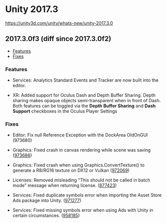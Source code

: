 # Unity 2017.3

https://unity3d.com/unity/whats-new/unity-2017.3.0

## 2017.3.0f3 (diff since 2017.3.0f2)

- [Features](#features)
- [Fixes](#fixes)


### Features

*   Services: Analytics Standard Events and Tracker are now built into the editor.
    
*   XR: Added support for Oculus Dash and Depth Buffer Sharing. Depth sharing makes opaque objects semi-transparent when in front of Dash. Both features can be toggled via the **Depth Buffer Sharing** and **Dash Support** checkboxes in the Oculus Player Settings
    

### Fixes

*   Editor: Fix null Reference Exception with the DockArea OldOnGUI (973680)
    
*   Graphics: Fixed crash in canvas rendering while scene was saving ([973686](https://issuetracker.unity3d.com/issues/crashed-in-material-unsharematerialdata-when-saving-scene))
    
*   Graphics: Fixed crash when using Graphics.ConvertTexture() to generate a R8/RG16 texture on DX12 or Vulkan ([972069](https://issuetracker.unity3d.com/issues/rendertextureformat-converttexture-with-r8-and-rg16-crashes-on-dx12-and-vulkan))
    
*   Licenses: Removed misleading "This should not be called in batch mode" message when returning license. ([877423](https://issuetracker.unity3d.com/issues/after-returning-licence-in-batch-mode-log-shows-a-message-with-this-should-not-be-called-in-batch-mode))
    
*   Services: Fixed duplicate symbols error when importing the Asset Store Ads package into Unity. ([971277](https://issuetracker.unity3d.com/issues/cannot-build-project-with-ads-asset-store-package-in-2017-dot-3-0b10))
    
*   Services: Fixed missing symbols error when using Ads with Unity in certain circumstances. ([958185](https://issuetracker.unity3d.com/issues/advertisement-namespace-slash-package-not-found-when-opening-clean-unity-project-in-2017-dot-2-0f3))